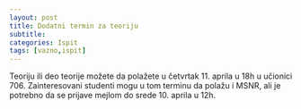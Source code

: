 ```yaml
---
layout: post
title: Dodatni termin za teoriju
subtitle: 
categories: Ispit 
tags: [vazno,ispit]
---
```


Teoriju ili deo teorije možete da polažete u četvrtak 11. aprila u 18h u učionici 706. Zainteresovani studenti mogu u tom terminu da polažu i MSNR, ali je potrebno da se prijave mejlom do srede 10. aprila u 12h. 
